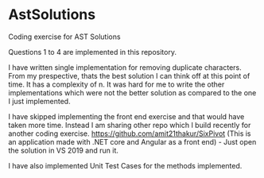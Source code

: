 # AstSolutions
Coding exercise for AST Solutions

Questions 1 to 4 are implemented in this repository.

I have written single implementation for removing duplicate characters. From my prespective, thats the best solution I can think off at this point of time. It has a complexity of n. It was hard for me to write the other implementations which were not the better solution as compared to the one I just implemented.

I have skipped implementing the front end exercise and that would have taken more time. Instead I am sharing other repo which I build recently for another coding exercise. https://github.com/amit21thakur/SixPivot (This is an application made with .NET core and Angular as a front end) - Just open the solution in VS 2019 and run it.

I have also implemented Unit Test Cases for the methods implemented.



